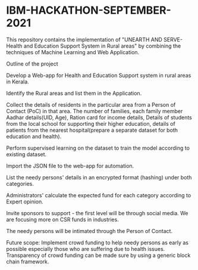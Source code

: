 # IBM-HACKATHON-SEPTEMBER-2021

This repository contains the implementation of "UNEARTH AND SERVE-Health and Education Support System in Rural areas" by combining the techniques of Machine Learning and Web Application.

Outline of the project

Develop a Web-app for Health and Education Support system in rural areas in Kerala.

Identify the Rural areas and list them in the Application.

Collect the details of residents in the particular area from a Person of Contact (PoC) in that area. The number of families, each family member Aadhar details(UID, Age), Ration card for income details, Details of students from the local school for supporting their higher education, details of patients from the nearest hospital(prepare a separate dataset for both education and health).

Perform supervised learning on the dataset to train the model according to existing dataset.

Import the JSON file to the web-app for automation.

List the needy persons' details in an encrypted format (hashing) under both categories.

Administrators' calculate the expected fund for each category according to Expert opinion.

Invite sponsors to support - the first level will be through social media. We are focusing more on CSR funds in industries.

The needy persons will be intimated through the Person of Contact.

Future scope: Implement crowd funding to help needy persons as early as possible especially those who are suffering due to health issues. Transparency of crowd funding can be made sure by using a generic block chain framework.


 
